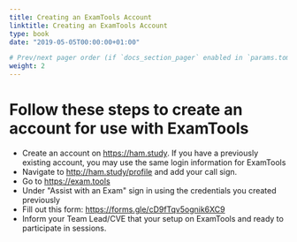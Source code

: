 ```yaml
---
title: Creating an ExamTools Account
linktitle: Creating an ExamTools Account
type: book
date: "2019-05-05T00:00:00+01:00"

# Prev/next pager order (if `docs_section_pager` enabled in `params.toml`)
weight: 2
---
```


# Follow these steps to create an account for use with ExamTools

* Create an account on https://ham.study.  If you have a previously existing account, you may use the same login information for ExamTools
* Navigate to http://ham.study/profile and add your call sign.
* Go to https://exam.tools
* Under "Assist with an Exam" sign in using the credentials you created previously
* Fill out this form: https://forms.gle/cD9fTqv5ognik6XC9
* Inform your Team Lead/CVE that your setup on ExamTools and ready to participate in sessions.